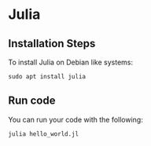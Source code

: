 # Julia

## Installation Steps

To install Julia on Debian like systems:

`sudo apt install julia`

## Run code

You can run your code with the following: 

`julia hello_world.jl`

